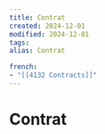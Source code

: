 ```yaml
---
title: Contrat
created: 2024-12-01
modified: 2024-12-01
tags: 
alias: Contrat

french:
- "[[4132 Contracts]]"
---
```

# Contrat
